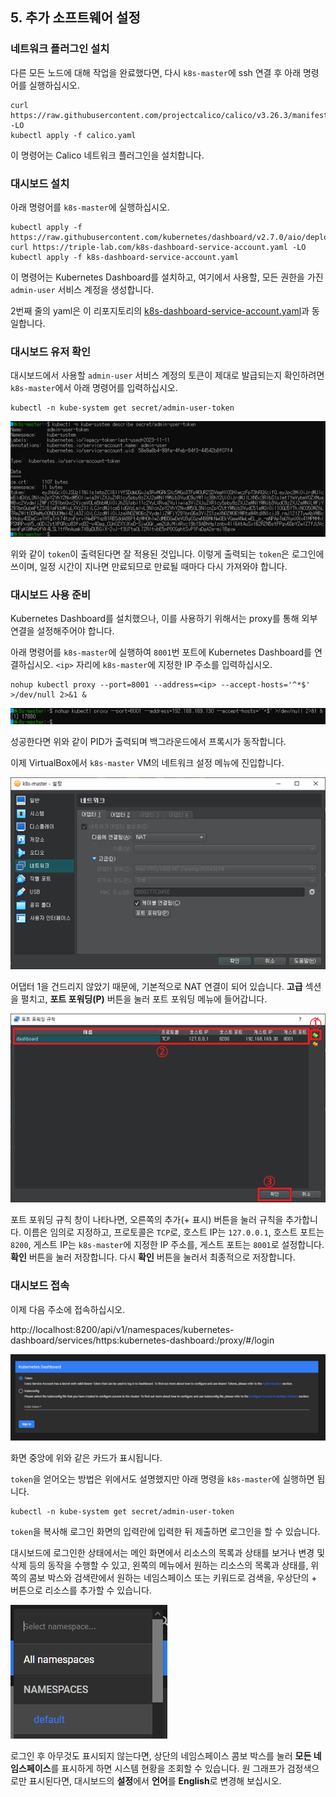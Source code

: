 ## 5. 추가 소프트웨어 설정

### 네트워크 플러그인 설치

다른 모든 노드에 대해 작업을 완료했다면, 다시 `k8s-master`에 ssh 연결 후 아래 명령어를 실행하십시오.

```shell
curl https://raw.githubusercontent.com/projectcalico/calico/v3.26.3/manifests/calico.yaml -LO
kubectl apply -f calico.yaml
```

이 명령어는 Calico 네트워크 플러그인을 설치합니다.

### 대시보드 설치

아래 명령어를 `k8s-master`에 실행하십시오.

```shell
kubectl apply -f https://raw.githubusercontent.com/kubernetes/dashboard/v2.7.0/aio/deploy/recommended.yaml
curl https://triple-lab.com/k8s-dashboard-service-account.yaml -LO
kubectl apply -f k8s-dashboard-service-account.yaml
```

이 명령어는 Kubernetes Dashboard를 설치하고, 여기에서 사용할, 모든 권한을 가진 `admin-user` 서비스 계정을 생성합니다.

2번째 줄의 yaml은 이 리포지토리의 [k8s-dashboard-service-account.yaml](/yamls/k8s-dashboard-service-account.yaml)과 동일합니다.

### 대시보드 유저 확인

대시보드에서 사용할 `admin-user` 서비스 계정의 토큰이 제대로 발급되는지 확인하려면 `k8s-master`에서 아래 명령어를 입력하십시오.

```shell
kubectl -n kube-system get secret/admin-user-token
```

![img](/images/38.png)

위와 같이 `token`이 출력된다면 잘 적용된 것입니다. 이렇게 출력되는 `token`은 로그인에 쓰이며, 일정 시간이 지나면 만료되므로 만료될 때마다 다시 가져와야 합니다.

### 대시보드 사용 준비

Kubernetes Dashboard를 설치했으나, 이를 사용하기 위해서는 proxy를 통해 외부 연결을 설정해주어야 합니다.

아래 명령어를 `k8s-master`에 실행하여 `8001`번 포트에 Kubernetes Dashboard를 연결하십시오. `<ip>` 자리에 `k8s-master`에 지정한 IP 주소를 입력하십시오.

```shell
nohup kubectl proxy --port=8001 --address=<ip> --accept-hosts='^*$' >/dev/null 2>&1 &
```

![img](/images/39.png)

성공한다면 위와 같이 PID가 출력되며 백그라운드에서 프록시가 동작합니다.

이제 VirtualBox에서 `k8s-master` VM의 네트워크 설정 메뉴에 진입합니다.

![img](/images/40.png)

어댑터 1을 건드리지 않았기 때문에, 기본적으로 NAT 연결이 되어 있습니다.
**고급** 섹션을 펼치고, **포트 포워딩(P)** 버튼을 눌러 포트 포워딩 메뉴에 들어갑니다.

![img](/images/41.png)

포트 포워딩 규칙 창이 나타나면, 오른쪽의 추가(+ 표시) 버튼을 눌러 규칙을 추가합니다.
이름은 임의로 지정하고, 프로토콜은 `TCP`로, 호스트 IP는 `127.0.0.1`, 호스트 포트는 `8200`, 게스트 IP는 `k8s-master`에 지정한 IP 주소를, 게스트 포트는 `8001`로 설정합니다. **확인** 버튼을 눌러 저장합니다. 다시 **확인** 버튼을 눌러서 최종적으로 저장합니다.

### 대시보드 접속

이제 다음 주소에 접속하십시오.

http://localhost:8200/api/v1/namespaces/kubernetes-dashboard/services/https:kubernetes-dashboard:/proxy/#/login

![img](/images/42.png)

화면 중앙에 위와 같은 카드가 표시됩니다.

`token`을 얻어오는 방법은 위에서도 설명했지만 아래 명령을 `k8s-master`에 실행하면 됩니다.

```shell
kubectl -n kube-system get secret/admin-user-token
```

`token`을 복사해 로그인 화면의 입력란에 입력한 뒤 제출하면 로그인을 할 수 있습니다.

대시보드에 로그인한 상태에서는 메인 화면에서 리소스의 목록과 상태를 보거나 변경 및 삭제 등의 동작을 수행할 수 있고, 왼쪽의 메뉴에서 원하는 리소스의 목록과 상태를, 위쪽의 콤보 박스와 검색란에서 원하는 네임스페이스 또는 키워드로 검색을, 우상단의 + 버튼으로 리소스를 추가할 수 있습니다.

![img](/images/43.png)

로그인 후 아무것도 표시되지 않는다면, 상단의 네임스페이스 콤보 박스를 눌러 **모든 네임스페이스**를 표시하게 하면 시스템 현황을 조회할 수 있습니다.
원 그래프가 검정색으로만 표시된다면, 대시보드의 **설정**에서 **언어**를 **English**로 변경해 보십시오.
